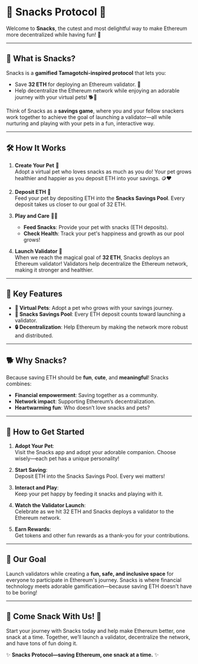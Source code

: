 # 🐾 Snacks Protocol 🍪

Welcome to **Snacks**, the cutest and most delightful way to make Ethereum more decentralized while having fun! 🎉

---

## 🍬 What is Snacks?
Snacks is a **gamified Tamagotchi-inspired protocol** that lets you:
- Save **32 ETH** for deploying an Ethereum validator. 🚀
- Help decentralize the Ethereum network while enjoying an adorable journey with your virtual pets! 🐕🐾

Think of Snacks as a **savings game**, where you and your fellow snackers work together to achieve the goal of launching a validator—all while nurturing and playing with your pets in a fun, interactive way.

---

## 🛠 How It Works

1. **Create Your Pet** 🐾  
   Adopt a virtual pet who loves snacks as much as you do! Your pet grows healthier and happier as you deposit ETH into your savings. 🪙❤️

2. **Deposit ETH** 🐾  
   Feed your pet by depositing ETH into the **Snacks Savings Pool**. Every deposit takes us closer to our goal of 32 ETH.

3. **Play and Care** 🍖💞
    - **Feed Snacks**: Provide your pet with snacks (ETH deposits).
    - **Check Health**: Track your pet's happiness and growth as our pool grows!

4. **Launch Validator** 🎉  
   When we reach the magical goal of **32 ETH**, Snacks deploys an Ethereum validator! Validators help decentralize the Ethereum network, making it stronger and healthier.

---

## 🍩 Key Features

- **🐶 Virtual Pets**: Adopt a pet who grows with your savings journey.
- **🍪 Snacks Savings Pool**: Every ETH deposit counts toward launching a validator.
- **🔒 Decentralization**: Help Ethereum by making the network more robust and distributed.

---

## 🐕 Why Snacks?
Because saving ETH should be **fun**, **cute**, and **meaningful**! Snacks combines:
- **Financial empowerment**: Saving together as a community.
- **Network impact**: Supporting Ethereum’s decentralization.
- **Heartwarming fun**: Who doesn’t love snacks and pets?

---

## 🍡 How to Get Started

1. **Adopt Your Pet**:  
   Visit the Snacks app and adopt your adorable companion. Choose wisely—each pet has a unique personality!

2. **Start Saving**:  
   Deposit ETH into the Snacks Savings Pool. Every wei matters!

3. **Interact and Play**:  
   Keep your pet happy by feeding it snacks and playing with it.

4. **Watch the Validator Launch**:  
   Celebrate as we hit 32 ETH and Snacks deploys a validator to the Ethereum network.

5. **Earn Rewards**:  
   Get tokens and other fun rewards as a thank-you for your contributions.

---

## 🌟 Our Goal
Launch validators while creating a **fun, safe, and inclusive space** for everyone to participate in Ethereum's journey. Snacks is where financial technology meets adorable gamification—because saving ETH doesn't have to be boring!

---

## 🐾 Come Snack With Us! 🍪
Start your journey with Snacks today and help make Ethereum better, one snack at a time. Together, we’ll launch a validator, decentralize the network, and have tons of fun doing it.

✨ **Snacks Protocol—saving Ethereum, one snack at a time.** ✨
